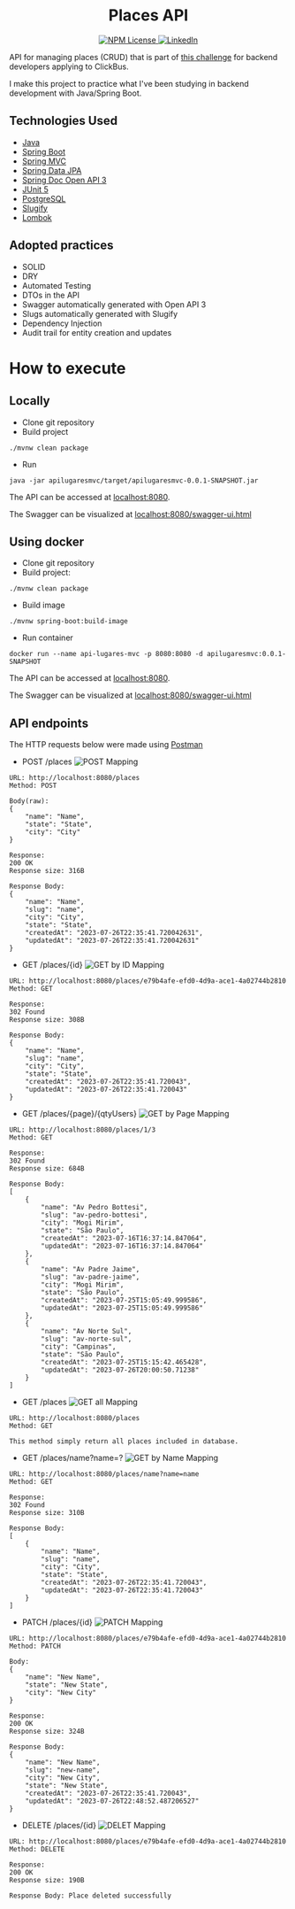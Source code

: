 <h1 align="center">Places API</h1>

<p align="center">
  <a href="https://github.com/magrininicolas/placesAPIMVC/blob/main/LICENSE">
    <img src="https://img.shields.io/npm/l/react" alt="NPM License" />
  </a>
  <a href="https://www.linkedin.com/in/nicolasgmpereira">
    <img src="https://img.shields.io/badge/LinkedIn-0077B5?style=for-the-badge&logo=linkedin&logoColor=white" alt="LinkedIn" />
  </a>
</p>

API for managing places (CRUD) that is part of [this challenge](https://github.com/RocketBus/quero-ser-clickbus/tree/master/testes/backend-developer) for backend developers applying to ClickBus.

I make this project to practice what I've been studying in backend development with Java/Spring Boot.

## Technologies Used

- [Java](https://docs.oracle.com/en/java/)
- [Spring Boot](https://spring.io/projects/spring-boot/)
- [Spring MVC](https://docs.spring.io/spring-framework/reference/web/webmvc.html)
- [Spring Data JPA](https://spring.io/projects/spring-data-jpa)
- [Spring Doc Open API 3](https://springdoc.org)
- [JUnit 5](https://junit.org/junit5/docs/current/user-guide/)
- [PostgreSQL](https://www.postgresql.org)
- [Slugify](https://github.com/slugify/slugify)
- [Lombok](https://projectlombok.org)

## Adopted practices

- SOLID
- DRY
- Automated Testing
- DTOs in the API
- Swagger automatically generated with Open API 3
- Slugs automatically generated with Slugify
- Dependency Injection
- Audit trail for entity creation and updates

# How to execute

## Locally

- Clone git repository
- Build project

```
./mvnw clean package
```

- Run

```
java -jar apilugaresmvc/target/apilugaresmvc-0.0.1-SNAPSHOT.jar
```

The API can be accessed at [localhost:8080](http://localhost:8080).

The Swagger can be visualized at [localhost:8080/swagger-ui.html](http://localhost:8080/swagger-ui.html)

## Using docker

- Clone git repository
- Build project:

```
./mvnw clean package
```

- Build image

```
./mvnw spring-boot:build-image
```

- Run container

```
docker run --name api-lugares-mvc -p 8080:8080 -d apilugaresmvc:0.0.1-SNAPSHOT
```

The API can be accessed at [localhost:8080](http://localhost:8080).

The Swagger can be visualized at [localhost:8080/swagger-ui.html](http://localhost:8080/swagger-ui.html)

## API endpoints

The HTTP requests below were made using [Postman](https://www.postman.com/downloads/)

- POST /places
![POST Mapping](https://github.com/magrininicolas/placesAPIMVC/blob/main/src/main/resources/imgs/post.png)
```
URL: http://localhost:8080/places
Method: POST

Body(raw):
{
    "name": "Name",
    "state": "State",
    "city": "City"
}

Response:
200 OK
Response size: 316B

Response Body:
{
    "name": "Name",
    "slug": "name",
    "city": "City",
    "state": "State",
    "createdAt": "2023-07-26T22:35:41.720042631",
    "updatedAt": "2023-07-26T22:35:41.720042631"
}
```

- GET /places/{id}
![GET by ID Mapping](https://github.com/magrininicolas/placesAPIMVC/blob/main/src/main/resources/imgs/getid.png)
```
URL: http://localhost:8080/places/e79b4afe-efd0-4d9a-ace1-4a02744b2810
Method: GET

Response:
302 Found
Response size: 308B

Response Body:
{
    "name": "Name",
    "slug": "name",
    "city": "City",
    "state": "State",
    "createdAt": "2023-07-26T22:35:41.720043",
    "updatedAt": "2023-07-26T22:35:41.720043"
}
```

- GET /places/{page}/{qtyUsers}
![GET by Page Mapping](https://github.com/magrininicolas/placesAPIMVC/blob/main/src/main/resources/imgs/getpage.png)
```
URL: http://localhost:8080/places/1/3
Method: GET

Response:
302 Found
Response size: 684B

Response Body:
[
    {
        "name": "Av Pedro Bottesi",
        "slug": "av-pedro-bottesi",
        "city": "Mogi Mirim",
        "state": "São Paulo",
        "createdAt": "2023-07-16T16:37:14.847064",
        "updatedAt": "2023-07-16T16:37:14.847064"
    },
    {
        "name": "Av Padre Jaime",
        "slug": "av-padre-jaime",
        "city": "Mogi Mirim",
        "state": "São Paulo",
        "createdAt": "2023-07-25T15:05:49.999586",
        "updatedAt": "2023-07-25T15:05:49.999586"
    },
    {
        "name": "Av Norte Sul",
        "slug": "av-norte-sul",
        "city": "Campinas",
        "state": "São Paulo",
        "createdAt": "2023-07-25T15:15:42.465428",
        "updatedAt": "2023-07-26T20:00:50.71238"
    }
]
```

- GET /places
![GET all Mapping](https://github.com/magrininicolas/placesAPIMVC/blob/main/src/main/resources/imgs/getall.png)
```
URL: http://localhost:8080/places
Method: GET

This method simply return all places included in database.
```

- GET /places/name?name=?
![GET by Name Mapping](https://github.com/magrininicolas/placesAPIMVC/blob/main/src/main/resources/imgs/getname.png)
```
URL: http://localhost:8080/places/name?name=name
Method: GET

Response:
302 Found
Response size: 310B

Response Body:
[
    {
        "name": "Name",
        "slug": "name",
        "city": "City",
        "state": "State",
        "createdAt": "2023-07-26T22:35:41.720043",
        "updatedAt": "2023-07-26T22:35:41.720043"
    }
]
```

- PATCH /places/{id}
![PATCH Mapping](https://github.com/magrininicolas/placesAPIMVC/blob/main/src/main/resources/imgs/patch.png)
```
URL: http://localhost:8080/places/e79b4afe-efd0-4d9a-ace1-4a02744b2810
Method: PATCH

Body:
{
    "name": "New Name",
    "state": "New State",
    "city": "New City"
}

Response:
200 OK
Response size: 324B

Response Body:
{
    "name": "New Name",
    "slug": "new-name",
    "city": "New City",
    "state": "New State",
    "createdAt": "2023-07-26T22:35:41.720043",
    "updatedAt": "2023-07-26T22:48:52.487206527"
}
```

- DELETE /places/{id}
![DELET Mapping](https://github.com/magrininicolas/placesAPIMVC/blob/main/src/main/resources/imgs/delete.png)
```
URL: http://localhost:8080/places/e79b4afe-efd0-4d9a-ace1-4a02744b2810
Method: DELETE

Response:
200 OK
Response size: 190B

Response Body: Place deleted successfully
```
